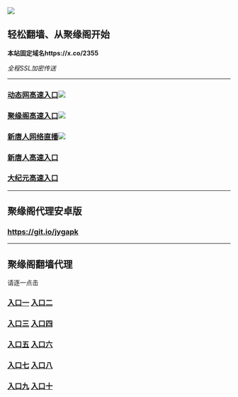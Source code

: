 
![](https://raw.githubusercontent.com/hao369/a/master/j.jpg)



## 轻松翻墙、从聚缘阁开始

**本站固定域名https://x.co/2355**

_全程SSL加密传送_





***

### [动态网高速入口](http://ehtmaf17ye75o.mfm.mat-d999.com/?id=2)![](https://raw.githubusercontent.com/hao369/a/master/jygdl.gif)

### [聚缘阁高速入口]( https://idme7a2mqe.execute-api.ap-northeast-2.amazonaws.com/er3t2ty)![](https://raw.githubusercontent.com/hao369/a/master/jyg.gif)

### [新唐人网络直播](http://6689463.jtz3.todovision.info/t-1-1)![](https://raw.githubusercontent.com/hao369/a/master/jygtj.gif)

### [新唐人高速入口](http://ehtm55af17ye75o.mfm.mat-d999.com/?id=5)

### [大纪元高速入口](http://eht44maf17ye75o.mfm.mat-d999.com/?id=7)




***



##  聚缘阁代理安卓版

### https://git.io/jygapk


***


## 聚缘阁翻墙代理 

请逐一点击

### **[入口一](https://f5jfy2vrvd.execute-api.ap-northeast-2.amazonaws.com/325267)** **[入口二]( https://ey60eln670.execute-api.ap-northeast-2.amazonaws.com/968852f53)**


### **[入口三](https://s3-ap-southeast-1.amazonaws.com/jyg4/jyg.html)**  **[入口四](https://s3-ap-northeast-1.amazonaws.com/jyg9/jyg.html)**

### **[入口五](https://s3.ap-south-1.amazonaws.com/jyg5/jyg.html)**  **[入口六](https://s3-us-west-2.amazonaws.com/jyg7/jyg.html)**


###  **[入口七](https://s3-us-west-1.amazonaws.com/jyg6/jyg.html)**  **[入口八](https://s3-eu-west-1.amazonaws.com/jyg8/jyg.html)**


###  **[入口九](https://s3.eu-central-1.amazonaws.com/jyg3/jyg.html)**  **[入口十](https://s3-ap-southeast-2.amazonaws.com/jyg1/jyg.html)**




